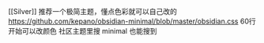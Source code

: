 [[Silver]]
推荐一个极简主题，懂点色彩就可以自己改的
https://github.com/kepano/obsidian-minimal/blob/master/obsidian.css
60行开始可以改颜色
社区主题里搜 minimal 也能搜到
